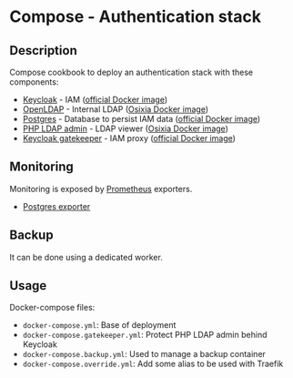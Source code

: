 # Compose - Authentication stack

## Description

Compose cookbook to deploy an authentication stack with these components:

* [Keycloak](https://www.keycloak.org/) - IAM ([official Docker image](https://hub.docker.com/r/jboss/keycloak/))
* [OpenLDAP](https://www.openldap.org/) - Internal LDAP ([Osixia Docker image](https://hub.docker.com/r/osixia/openldap))
* [Postgres](https://www.postgresql.org/) - Database to persist IAM data ([official Docker image](https://hub.docker.com/_/postgres))
* [PHP LDAP admin](http://phpldapadmin.sourceforge.net/) - LDAP viewer ([Osixia Docker image](https://hub.docker.com/r/osixia/phpldapadmin))
* [Keycloak gatekeeper](https://github.com/keycloak/keycloak-gatekeeper) - IAM proxy ([official Docker image](https://hub.docker.com/r/keycloak/keycloak-gatekeeper))


## Monitoring

Monitoring is exposed by [Prometheus](https://prometheus.io/) exporters.

* [Postgres exporter](https://hub.docker.com/r/wrouesnel/postgres_exporter)


## Backup

It can be done using a dedicated worker.


## Usage

Docker-compose files:

* `docker-compose.yml`: Base of deployment
* `docker-compose.gatekeeper.yml`: Protect PHP LDAP admin behind Keycloak
* `docker-compose.backup.yml`: Used to manage a backup container
* `docker-compose.override.yml`: Add some alias to be used with Traefik
